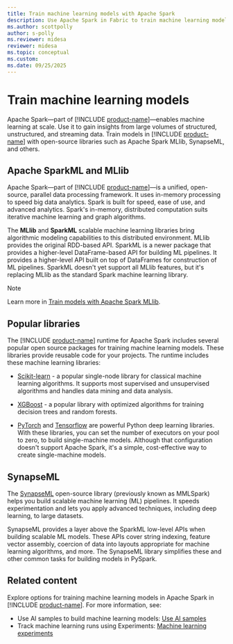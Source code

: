 ```yaml
---
title: Train machine learning models with Apache Spark
description: Use Apache Spark in Fabric to train machine learning models
ms.author: scottpolly
author: s-polly
ms.reviewer: midesa
reviewer: midesa
ms.topic: conceptual
ms.custom: 
ms.date: 09/25/2025
---
```


# Train machine learning models

Apache Spark—part of [!INCLUDE [product-name](../includes/product-name.md)]—enables machine learning at scale. Use it to gain insights from large volumes of structured, unstructured, and streaming data. Train models in [!INCLUDE [product-name](../includes/product-name.md)] with open-source libraries such as Apache Spark MLlib, SynapseML, and others.

## Apache SparkML and MLlib

Apache Spark—part of [!INCLUDE [product-name](../includes/product-name.md)]—is a unified, open-source, parallel data processing framework. It uses in-memory processing to speed big data analytics. Spark is built for speed, ease of use, and advanced analytics. Spark's in-memory, distributed computation suits iterative machine learning and graph algorithms.

The **MLlib** and **SparkML** scalable machine learning libraries bring algorithmic modeling capabilities to this distributed environment. MLlib provides the original RDD-based API. SparkML is a newer package that provides a higher-level DataFrame-based API for building ML pipelines. It provides a higher-level API built on top of DataFrames for construction of ML pipelines. SparkML doesn't yet support all MLlib features, but it's replacing MLlib as the standard Spark machine learning library.

> [!NOTE]
> Learn more in [Train models with Apache Spark MLlib](./fabric-sparkml-tutorial.md).

## Popular libraries

The [!INCLUDE [product-name](../includes/product-name.md)] runtime for Apache Spark includes several popular open source packages for training machine learning models. These libraries provide reusable code for your projects. The runtime includes these machine learning libraries:

- [Scikit-learn](https://scikit-learn.org/stable/index.html) - a popular single-node library for classical machine learning algorithms. It supports most supervised and unsupervised algorithms and handles data mining and data analysis.
  
- [XGBoost](https://xgboost.readthedocs.io/en/latest/) - a popular library with optimized algorithms for training decision trees and random forests.
  
- [PyTorch](https://pytorch.org/) and [Tensorflow](https://www.tensorflow.org/) are powerful Python deep learning libraries. With these libraries, you can set the number of executors on your pool to zero, to build single-machine models. Although that configuration doesn't support Apache Spark, it's a simple, cost-effective way to create single-machine models.

## SynapseML

The [SynapseML](https://microsoft.github.io/SynapseML/) open-source library (previously known as MMLSpark) helps you build scalable machine learning (ML) pipelines. It speeds experimentation and lets you apply advanced techniques, including deep learning, to large datasets.

SynapseML provides a layer above the SparkML low-level APIs when building scalable ML models. These APIs cover string indexing, feature vector assembly, coercion of data into layouts appropriate for machine learning algorithms, and more. The SynapseML library simplifies these and other common tasks for building models in PySpark.

## Related content

Explore options for training machine learning models in Apache Spark in [!INCLUDE [product-name](../includes/product-name.md)]. For more information, see:

- Use AI samples to build machine learning models: [Use AI samples](use-ai-samples.md)
- Track machine learning runs using Experiments: [Machine learning experiments](machine-learning-experiment.md)
